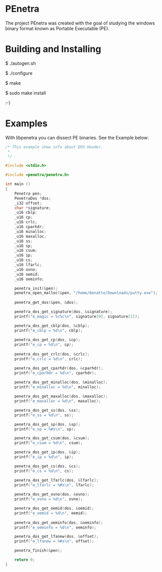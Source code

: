 PEnetra
=======

The project PEnetra was created with the goal of studying the windows binary
format known as Portable Executable (PE).


Building and Installing
=======================

$ ./autogen.sh

$ ./configure

$ make

$ sudo make install

:-)

Examples
==========

With libpenetra you can dissect PE binaries. See the Example below:

```c
/* This example show info about DOS Header.
 *
 */

#include <stdio.h>

#include <penetra/penetra.h>

int main ()
{	
	Penetra pen;
	PenetraDos *dos;
	_i32 offset;
	char *signature;
	_u16 cblp;
	_u16 cp;
	_u16 crlc;
	_u16 cparhdr;
	_u16 minalloc;
	_u16 maxalloc;
	_u16 ss;
	_u16 sp;
	_u16 csum;
	_u16 ip;
	_u16 cs;
	_u16 lfarlc;
	_u16 ovno;
	_u16 oemid;
	_u16 oeminfo;

	penetra_init(&pen);
	penetra_open_malloc(&pen, "/home/benatto/Downloads/putty.exe");
	
	penetra_get_dos(&pen, &dos);

	penetra_dos_get_signature(dos, &signature);
	printf("e_magic = %c%c\n", signature[0], signature[1]);

	penetra_dos_get_cblp(dos, &cblp);
	printf("e_cblp = %d\n", cblp);
	
	penetra_dos_get_cp(dos, &cp);
	printf("e_cp = %d\n", cp);
	
	penetra_dos_get_crlc(dos, &crlc);
	printf("e_crlc = %d\n", crlc);

	penetra_dos_get_cparhdr(dos, &cparhdr);
	printf("e_cparhdr = %d\n", cparhdr);
	
	penetra_dos_get_minalloc(dos, &minalloc);
	printf("e_minalloc = %d\n", minalloc);

	penetra_dos_get_maxalloc(dos, &maxalloc);
	printf("e_maxalloc = %d\n", maxalloc);

	penetra_dos_get_ss(dos, &ss);
	printf("e_ss = %d\n", ss);

	penetra_dos_get_sp(dos, &sp);
	printf("e_sp = %#x\n", sp);

	penetra_dos_get_csum(dos, &csum);
	printf("e_csum = %d\n", csum);

	penetra_dos_get_ip(dos, &ip);
	printf("e_ip = %d\n", ip);

	penetra_dos_get_cs(dos, &cs);
	printf("e_cs = %d\n", cs);

	penetra_dos_get_lfarlc(dos, &lfarlc);
	printf("e_lfarlc = %#x\n", lfarlc);
	
	penetra_dos_get_ovno(dos, &ovno);
	printf("e_ovno = %d\n", ovno);

	penetra_dos_get_oemid(dos, &oemid);
	printf("e_oemid = %d\n", oemid);
	
	penetra_dos_get_oeminfo(dos, &oeminfo);
	printf("e_oeminfo = %d\n", oeminfo);

	penetra_dos_get_lfanew(dos, &offset);
	printf("e_lfanew = %#x\n", offset);

	penetra_finish(&pen);

	return 0;
}


```
